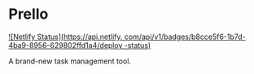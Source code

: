 # Prello



[![Netlify Status](https://api.netlify.
com/api/v1/badges/b8cce5f6-1b7d-4ba9-8956-629802ffd1a4/deploy
-status)](https://app.netlify.com/sites/prello77/deploys)


A brand-new task management tool.
